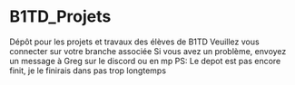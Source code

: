 # B1TD_Projets
Dépôt pour les projets et travaux des élèves de B1TD
Veuillez vous connecter sur votre branche associée
Si vous avez un problème, envoyez un message à Greg sur le discord ou en mp
PS: Le depot est pas encore finit, je le finirais dans pas trop longtemps
